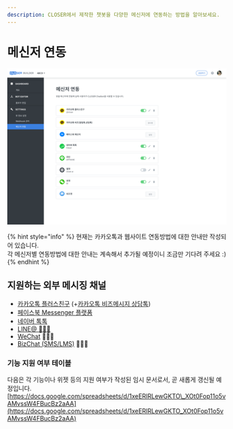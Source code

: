 ```yaml
---
description: CLOSER에서 제작한 챗봇을 다양한 메신저에 연동하는 방법을 알아보세요.
---
```


# 메신저 연동

![&#xBA54;&#xC2E0;&#xC800; &#xC5F0;&#xB3D9; &#xD654;&#xBA74;](../../.gitbook/assets/builder_%20%283%29.png)

{% hint style="info" %}
현재는 카카오톡과 웹사이트 연동방법에 대한 안내만 작성되어 있습니다.  
각 메신저별 연동방법에 대한 안내는 계속해서 추가될 예정이니 조금만 기다려 주세요 :\)
{% endhint %}

## 지원하는 외부 메시징 채널 <a id="messenger-platform-list"></a>

* [카카오톡 플러스친구](https://business.kakao.com/info/plusfriend) \(+[카카오톡 비즈메시지 상담톡](https://business.kakao.com/info/bizmessage/)\) 
* [페이스북 Messenger 플랫폼](https://developers.facebook.com/docs/messenger-platform/introduction)
* [네이버 톡톡 ](https://talk.naver.com/intro)
* [LINE@ 👩🏻‍🔬](https://at.line.me/ko/)
* [WeChat](https://open.wechat.com) 👩🏻‍🔬
* [BizChat \(SMS/LMS\)](http://www.bizchatservice.kr) 👩🏻‍🔬

### 기능 지원 여부 테이블 <a id="availability-table"></a>

다음은 각 기능이나 위젯 등의 지원 여부가 작성된 임시 문서로서, 곧 새롭게 갱신될 예정입니다.  
[https://docs.google.com/spreadsheets/d/1xeERlRLewGKTO\_XOt0Fop11o5vAMvssW4FBucBz2aAA](https://docs.google.com/spreadsheets/d/1xeERlRLewGKTO_XOt0Fop11o5vAMvssW4FBucBz2aAA)  


